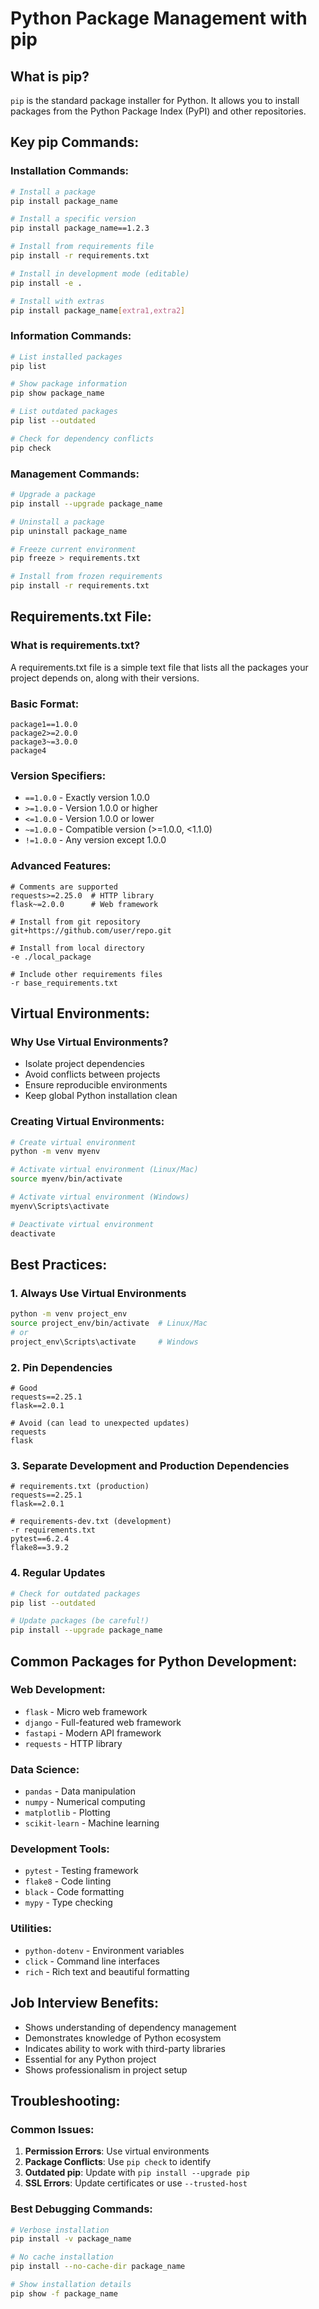 # Python Package Management with pip

## What is pip?
`pip` is the standard package installer for Python. It allows you to install packages from the Python Package Index (PyPI) and other repositories.

## Key pip Commands:

### Installation Commands:
```bash
# Install a package
pip install package_name

# Install a specific version
pip install package_name==1.2.3

# Install from requirements file
pip install -r requirements.txt

# Install in development mode (editable)
pip install -e .

# Install with extras
pip install package_name[extra1,extra2]
```

### Information Commands:
```bash
# List installed packages
pip list

# Show package information
pip show package_name

# List outdated packages
pip list --outdated

# Check for dependency conflicts
pip check
```

### Management Commands:
```bash
# Upgrade a package
pip install --upgrade package_name

# Uninstall a package
pip uninstall package_name

# Freeze current environment
pip freeze > requirements.txt

# Install from frozen requirements
pip install -r requirements.txt
```

## Requirements.txt File:

### What is requirements.txt?
A requirements.txt file is a simple text file that lists all the packages your project depends on, along with their versions.

### Basic Format:
```
package1==1.0.0
package2>=2.0.0
package3~=3.0.0
package4
```

### Version Specifiers:
- `==1.0.0` - Exactly version 1.0.0
- `>=1.0.0` - Version 1.0.0 or higher
- `<=1.0.0` - Version 1.0.0 or lower
- `~=1.0.0` - Compatible version (>=1.0.0, <1.1.0)
- `!=1.0.0` - Any version except 1.0.0

### Advanced Features:
```
# Comments are supported
requests>=2.25.0  # HTTP library
flask~=2.0.0      # Web framework

# Install from git repository
git+https://github.com/user/repo.git

# Install from local directory
-e ./local_package

# Include other requirements files
-r base_requirements.txt
```

## Virtual Environments:

### Why Use Virtual Environments?
- Isolate project dependencies
- Avoid conflicts between projects
- Ensure reproducible environments
- Keep global Python installation clean

### Creating Virtual Environments:
```bash
# Create virtual environment
python -m venv myenv

# Activate virtual environment (Linux/Mac)
source myenv/bin/activate

# Activate virtual environment (Windows)
myenv\Scripts\activate

# Deactivate virtual environment
deactivate
```

## Best Practices:

### 1. Always Use Virtual Environments
```bash
python -m venv project_env
source project_env/bin/activate  # Linux/Mac
# or
project_env\Scripts\activate     # Windows
```

### 2. Pin Dependencies
```
# Good
requests==2.25.1
flask==2.0.1

# Avoid (can lead to unexpected updates)
requests
flask
```

### 3. Separate Development and Production Dependencies
```
# requirements.txt (production)
requests==2.25.1
flask==2.0.1

# requirements-dev.txt (development)
-r requirements.txt
pytest==6.2.4
flake8==3.9.2
```

### 4. Regular Updates
```bash
# Check for outdated packages
pip list --outdated

# Update packages (be careful!)
pip install --upgrade package_name
```

## Common Packages for Python Development:

### Web Development:
- `flask` - Micro web framework
- `django` - Full-featured web framework
- `fastapi` - Modern API framework
- `requests` - HTTP library

### Data Science:
- `pandas` - Data manipulation
- `numpy` - Numerical computing
- `matplotlib` - Plotting
- `scikit-learn` - Machine learning

### Development Tools:
- `pytest` - Testing framework
- `flake8` - Code linting
- `black` - Code formatting
- `mypy` - Type checking

### Utilities:
- `python-dotenv` - Environment variables
- `click` - Command line interfaces
- `rich` - Rich text and beautiful formatting

## Job Interview Benefits:
- Shows understanding of dependency management
- Demonstrates knowledge of Python ecosystem
- Indicates ability to work with third-party libraries
- Essential for any Python project
- Shows professionalism in project setup

## Troubleshooting:

### Common Issues:
1. **Permission Errors**: Use virtual environments
2. **Package Conflicts**: Use `pip check` to identify
3. **Outdated pip**: Update with `pip install --upgrade pip`
4. **SSL Errors**: Update certificates or use `--trusted-host`

### Best Debugging Commands:
```bash
# Verbose installation
pip install -v package_name

# No cache installation
pip install --no-cache-dir package_name

# Show installation details
pip show -f package_name
```
